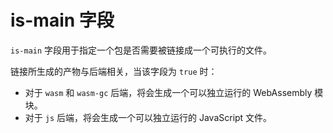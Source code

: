 # is-main 字段

`is-main` 字段用于指定一个包是否需要被链接成一个可执行的文件。

链接所生成的产物与后端相关，当该字段为 `true` 时：

- 对于 `wasm` 和 `wasm-gc` 后端，将会生成一个可以独立运行的 WebAssembly 模块。
- 对于 `js` 后端，将会生成一个可以独立运行的 JavaScript 文件。
